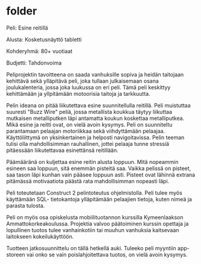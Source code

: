 # folder
Peli: Esine reitillä

Alusta: Kosketusnäyttö tabletti

Kohderyhmä: 80+ vuotiaat

Budjetti: Tahdonvoima

Peliprojektin tavoitteena on saada vanhuksille sopiva ja heidän taitojaan kehittävä sekä ylläpitävä peli, joka tullaan julkaisemaan osana joulukalenteria, jossa joka luukussa on eri peli. Tämä peli keskittyy kehittämään ja yllpitämään motoorisia taitoja ja tarkkuutta. 

Pelin ideana on pitää liikutettava esine suunnitellulla reitillä. Peli muistuttaa suuresti "Buzz Wire" peliä, jossa metallista koukkua täytyy liikuttaa mutkaisen metalliputken läpi antamatta koukun koskettaa metalliputkea. Mikä esine ja reitti ovat, on vielä avoin kysymys. Peli on suunniteltu parantamaan pelaajan motoriikkaa sekä viihdyttämään pelaajaa. Käyttöliittymä on yksinkertainen ja helposti navigoitavissa. Pelin teeman tulisi olla mahdollisimman rauhallinen, jottei pelaaja tunne stressiä pitäessään liikutettavaa esinettänsä reitillään. 

Päämääränä on kuljettaa esine reitin alusta loppuun. Mitä nopeammin esineen saa loppuun, sitä enemmän pisteitä saa. Vaikka pelissä on pisteet, saa tason läpi kunhan vain pääsee loppuun asti. Pisteet ovat lähinnä extrana pitämässä motivaatiota päästä rata mahdollisimman nopeasti läpi. 

Peli toteutetaan Construct 2 pelintoteutus ohjelmistolla. Peli tulee myös käyttämään SQL- tietokantoja ylläpitämään pelaajien tietoja, kuten nimeä ja parasta tulosta. 

Peli on myös osa opiskelusta mobiilituotannon kurssilla Kymeenlaakson Ammattokorkeakoulussa. Projektia valvoo päätoiminen kurssin opettaja ja lopullinen tuotos tulee vanhainkotiin tai muuhun vanhuksia kaitsevaan laitokseen kokeilukäyttöön. 

Tuotteen jatkosuunnittelu on tällä hetkellä auki. Tuleeko peli myyntiin app- storeen vai onko se vain poislahjoitettava tuotos, on vielä avoin kysymys. 
